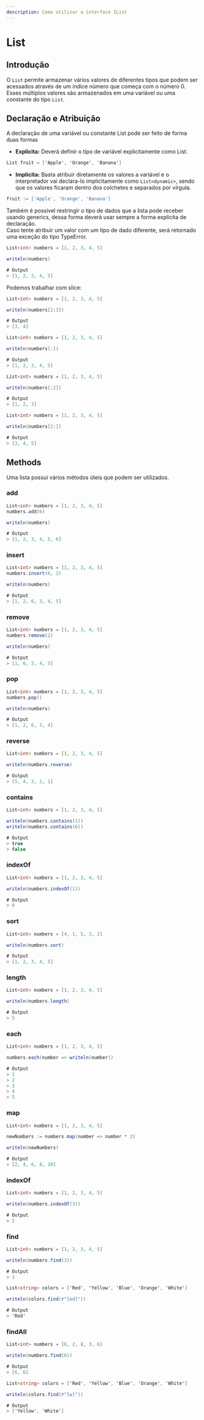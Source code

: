 ```yaml
---
description: Como utilizar a interface IList
---
```


# List

## Introdução

O `List` permite armazenar vários valores de diferentes tipos que podem ser acessados através de um índice número que começa com o número 0. Esses múltiplos valores são armazenados em uma variável ou uma constante do tipo `List`.

## Declaração e Atribuição

A declaração de uma variável ou constante List pode ser feito de forma duas formas

* **Explícita:** Deverá definir o tipo de variável explicitamente como List.

```csharp
List fruit = ['Apple', 'Orange', 'Banana']
```

* **Implícita:** Basta atribuir diretamente os valores a variável e o interpretador vai declara-lo implicitamente como `List<dynamic>`, sendo que os valores ficaram dentro dos colchetes e separados por vírgula.

```go
fruit := ['Apple', 'Orange', 'Banana']
```

Também é possível restringir o tipo de dados que a lista pode receber usando generics, dessa forma deverá usar sempre a forma explícita de declaração.  
Caso tente atribuir um valor com um tipo de dado diferente, será retornado uma exceção do tipo TypeError.

```csharp
List<int> numbers = [1, 2, 3, 4, 5]

writeln(numbers)

# Output
> [1, 2, 3, 4, 5]
```

Podemos trabalhar com slice:

```csharp
List<int> numbers = [1, 2, 3, 4, 5]

writeln(numbers[2:3])

# Output
> [3, 4]
```

```csharp
List<int> numbers = [1, 2, 3, 4, 5]

writeln(numbers[:])

# Output
> [1, 2, 3, 4, 5]
```

```csharp
List<int> numbers = [1, 2, 3, 4, 5]

writeln(numbers[:2])

# Output
> [1, 2, 3]
```

```csharp
List<int> numbers = [1, 2, 3, 4, 5]

writeln(numbers[2:])

# Output
> [3, 4, 5]
```

## Methods

Uma lista possui vários métodos úteis que podem ser utilizados.

### add

```csharp
List<int> numbers = [1, 2, 3, 4, 5]
numbers.add(6)

writeln(numbers)

# Output
> [1, 2, 3, 4, 5, 6]
```

### insert

```csharp
List<int> numbers = [1, 2, 3, 4, 5]
numbers.insert(6, 2)

writeln(numbers)

# Output
> [1, 2, 6, 3, 4, 5]
```

### remove

```csharp
List<int> numbers = [1, 2, 3, 4, 5]
numbers.remove(2)

writeln(numbers)

# Output
> [1, 6, 3, 4, 5]
```

### pop

```csharp
List<int> numbers = [1, 2, 3, 4, 5]
numbers.pop()

writeln(numbers)

# Output
> [1, 2, 6, 3, 4]
```

### reverse

```csharp
List<int> numbers = [1, 2, 3, 4, 5]

writeln(numbers.reverse)

# Output
> [5, 4, 3, 2, 1]
```

### contains

```csharp
List<int> numbers = [1, 2, 3, 4, 5]

writeln(numbers.contains(1))
writeln(numbers.contains(6))

# Output
> true
> false
```

### indexOf

```csharp
List<int> numbers = [1, 2, 3, 4, 5]

writeln(numbers.indexOf(1))

# Output
> 0
```

### sort

```csharp
List<int> numbers = [4, 1, 5, 3, 2]

writeln(numbers.sort)

# Output
> [1, 2, 3, 4, 5]
```

### length

```csharp
List<int> numbers = [1, 2, 3, 4, 5]

writeln(numbers.length)

# Output
> 5
```

### each

```csharp
List<int> numbers = [1, 2, 3, 4, 5]

numbers.each(number => writeln(number))

# Output
> 1
> 2
> 3
> 4
> 5
```

### map

```csharp
List<int> numbers = [1, 2, 3, 4, 5]

newNumbers := numbers.map(number => number * 2)

writeln(newNumbers)

# Output
> [2, 4, 6, 8, 10]
```

### indexOf

```csharp
List<int> numbers = [1, 2, 3, 4, 5]

writeln(numbers.indexOf(3))

# Output
> 2
```

### find

```csharp
List<int> numbers = [1, 2, 3, 4, 5]

writeln(numbers.find(3))

# Output
> 3
```

```csharp
List<string> colors = ['Red', 'Yellow', 'Blue', 'Orange', 'White']

writeln(colors.find(r"[ed]"))

# Output
> 'Red'
```

### findAll

```csharp
List<int> numbers = [6, 2, 8, 3, 6]

writeln(numbers.find(6))

# Output
> [6, 6]
```

```csharp
List<string> colors = ['Red', 'Yellow', 'Blue', 'Orange', 'White']

writeln(colors.find(r"[w]"))

# Output
> ['Yellow', 'White']
```

